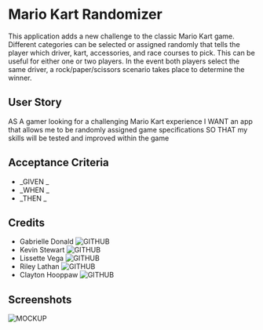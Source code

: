 # Mario Kart Randomizer

This application adds a new challenge to the classic Mario Kart game. Different categories can be selected or assigned randomly that tells the player which driver, kart, accessories, and race courses to pick. This can be useful for either one or two players. In the event both players select the same driver, a rock/paper/scissors scenario takes place to determine the winner.

## User Story

AS A gamer looking for a challenging Mario Kart experience
I WANT an app that allows me to be randomly assigned game specifications
SO THAT my skills will be tested and improved within the game

## Acceptance Criteria

* _GIVEN _
* _WHEN _
* _THEN _


## Credits

* Gabrielle Donald  ![GITHUB](https://github.com/gabriellenoelle)
* Kevin Stewart     ![GITHUB](https://github.com/stewk033)
* Lissette Vega     ![GITHUB](https://github.com/lvega7)
* Riley Lathan      ![GITHUB](https://github.com/rileylathan)
* Clayton Hooppaw   ![GITHUB](https://github.com/TonofClay93)

## Screenshots

![MOCKUP]()
